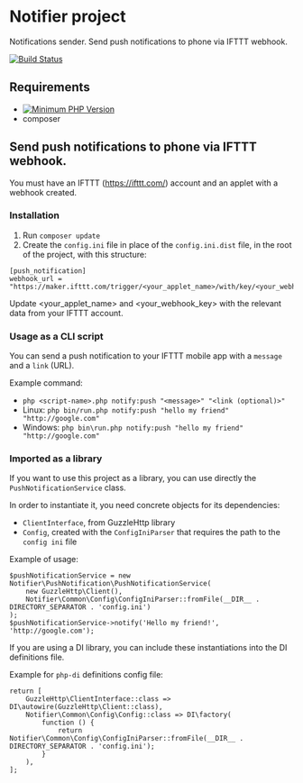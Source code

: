 # Notifier project
Notifications sender. Send push notifications to phone via IFTTT webhook.

[![Build Status](https://travis-ci.com/mihaitmf/notifier.svg?branch=master)](https://travis-ci.com/mihaitmf/notifier)

## Requirements
- [![Minimum PHP Version](https://img.shields.io/badge/php-%3E%3D7.4-blue)](https://php.net/)
- composer

## Send push notifications to phone via IFTTT webhook.

You must have an IFTTT (https://ifttt.com/) account and an applet with a webhook created.

### Installation
1. Run `composer update`
2. Create the `config.ini` file in place of the `config.ini.dist` file,
in the root of the project, with this structure:
```
[push_notification]
webhook_url = "https://maker.ifttt.com/trigger/<your_applet_name>/with/key/<your_webhook_key>"
```
Update <your_applet_name> and <your_webhook_key> with the relevant data from your 
IFTTT account.

### Usage as a CLI script
You can send a push notification to your IFTTT mobile app with a `message` and a `link` (URL).

Example command:
* `php <script-name>.php notify:push "<message>" "<link (optional)>"`
* Linux: `php bin/run.php notify:push "hello my friend" "http://google.com"`
* Windows: `php bin\run.php notify:push "hello my friend" "http://google.com"`

### Imported as a library
If you want to use this project as a library, you can use directly the `PushNotificationService` class.

In order to instantiate it, you need concrete objects for its dependencies:
* `ClientInterface`, from GuzzleHttp library
* `Config`, created with the `ConfigIniParser` that requires the path to the `config ini` file

Example of usage:
```
$pushNotificationService = new Notifier\PushNotification\PushNotificationService(
    new GuzzleHttp\Client(),
    Notifier\Common\Config\ConfigIniParser::fromFile(__DIR__ . DIRECTORY_SEPARATOR . 'config.ini')
);
$pushNotificationService->notify('Hello my friend!', 'http://google.com');
```
If you are using a DI library, you can include these instantiations into the DI definitions file.

Example for `php-di` definitions config file:
```
return [
    GuzzleHttp\ClientInterface::class => DI\autowire(GuzzleHttp\Client::class),
    Notifier\Common\Config\Config::class => DI\factory(
        function () {
            return Notifier\Common\Config\ConfigIniParser::fromFile(__DIR__ . DIRECTORY_SEPARATOR . 'config.ini');
        }
    ),
];
``` 
